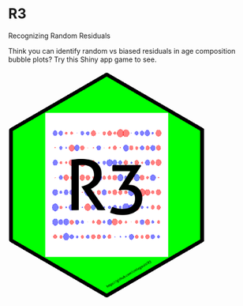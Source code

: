 # R3
Recognizing Random Residuals

Think you can identify random vs biased residuals in age composition bubble plots? Try this Shiny app game to see.

<img src="./hexsticker/hexR3.png" width="400">
